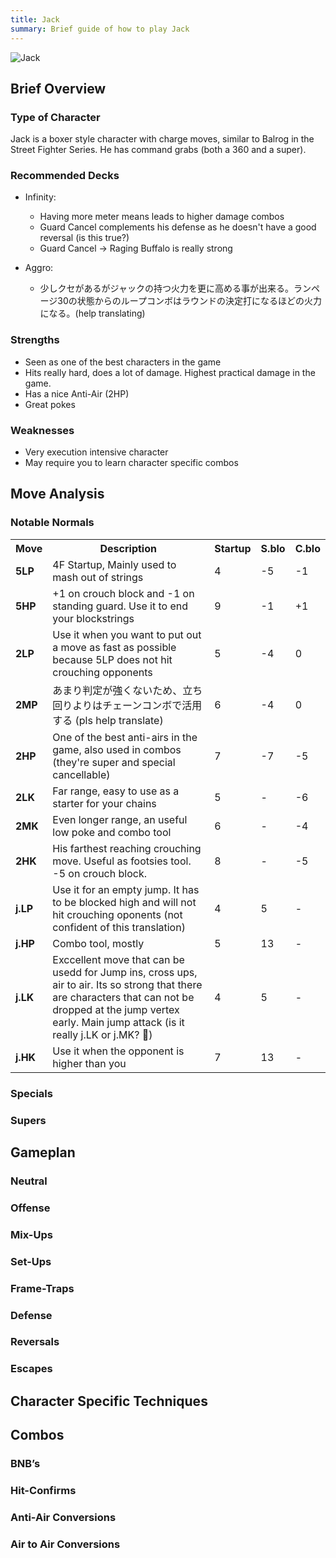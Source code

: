 ```yaml
---
title: Jack
summary: Brief guide of how to play Jack
---
```

![Jack](/images/characters/portraits/Jack.png)
## Brief Overview

### Type of Character
Jack is a boxer style character with charge moves, similar to Balrog in the Street Fighter Series. He has command grabs (both a 360 and a super).

### Recommended Decks

- Infinity: 
   - Having more meter means leads to higher damage combos
   - Guard Cancel complements his defense as he doesn't have a good reversal (is this true?)
   - Guard Cancel -> Raging Buffalo is really strong

- Aggro:
   - 少しクセがあるがジャックの持つ火力を更に高める事が出来る。ランページ30の状態からのループコンボはラウンドの決定打になるほどの火力になる。(help translating)

### Strengths
- Seen as one of the best characters in the game
- Hits really hard, does a lot of damage. Highest practical damage in the game.
- Has a nice Anti-Air (2HP)
- Great pokes

### Weaknesses
- Very execution intensive character
- May require you to learn character specific combos

## Move Analysis
### Notable Normals

<table>
<tr>
    <th>Move</th>
    <th>Description</th>
    <th>Startup</th>
    <th>S.blo</th>
    <th>C.blo</th>
</tr>
<tr>
    <td><b>5LP</b></td>
    <td>4F Startup, Mainly used to mash out of strings</td>
    <td>4</td>
    <td>-5</td>
    <td>-1</td>
</tr>
<tr>
    <td><b>5HP</b></td>
    <td>+1 on crouch block and -1 on standing guard. Use it to end your blockstrings</td>
    <td>9</td>
    <td>-1</td>
    <td>+1</td>
</tr>
<tr>
    <td><b>2LP</b></td>
    <td>Use it when you want to put out a move as fast as possible because 5LP does not hit crouching opponents</td>
    <td>5</td>
    <td>-4</td>
    <td>0</td>
</tr>
<tr>
    <td><b>2MP</b></td>
    <td>あまり判定が強くないため、立ち回りよりはチェーンコンボで活用する (pls help translate)</td>
    <td>6</td>
    <td>-4</td>
    <td>0</td>
</tr>
<tr>
    <td><b>2HP</b></td>
    <td>One of the best anti-airs in the game, also used in combos (they're super and special cancellable)</td>
    <td>7</td>
    <td>-7</td>
    <td>-5</td>
</tr>
<tr>
    <td><b>2LK</b></td>
    <td>Far range, easy to use as a starter for your chains</td>
    <td>5</td>
    <td>-</td>
    <td>-6</td>
</tr>
<tr>
    <td><b>2MK</b></td>
    <td>Even longer range, an useful low poke and combo tool</td>
    <td>6</td>
    <td>-</td>
    <td>-4</td>
</tr>
<tr>
    <td><b>2HK</b></td>
    <td>His farthest reaching crouching move. Useful as footsies tool. -5 on crouch block.</td>
    <td>8</td>
    <td>-</td>
    <td>-5</td>
</tr>
<tr>
    <td><b>j.LP</b></td>
    <td>Use it for an empty jump. It has to be blocked high and will not hit crouching oponents (not confident of this translation)</td>
    <td>4</td>
    <td>5</td>
    <td>-</td>
</tr>
<tr>
    <td><b>j.HP</b></td>
    <td>Combo tool, mostly</td>
    <td>5</td>
    <td>13</td>
    <td>-</td>
</tr>
<tr>
    <td><b>j.LK</b></td>
    <td>Exccellent move that can be usedd for Jump ins, cross ups, air to air. Its so strong that there are characters that can not be dropped at the jump vertex early. Main jump attack (is it really j.LK or j.MK? 🤔)</td>
    <td>4</td>
    <td>5</td>
    <td>-</td>
</tr>
<tr>
    <td><b>j.HK</b></td>
    <td>Use it when the opponent is higher than you</td>
    <td>7</td>
    <td>13</td>
    <td>-</td>
</tr>
</table>

### Specials
### Supers
## Gameplan
### Neutral
### Offense
### Mix-Ups
### Set-Ups
### Frame-Traps
### Defense
### Reversals
### Escapes
## Character Specific Techniques
## Combos
### BNB’s
### Hit-Confirms
### Anti-Air Conversions
### Air to Air Conversions
